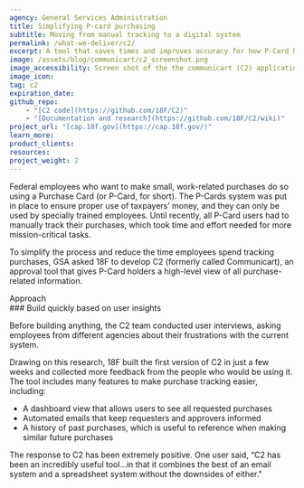 ```yaml
---
agency: General Services Administration
title: Simplifying P-card purchasing
subtitle: Moving from manual tracking to a digital system
permalink: /what-we-deliver/c2/
excerpt: A tool that saves times and improves accuracy for how P-Card holders manage purchases and approvals.
image: /assets/blog/communicart/c2_screenshot.png
image_accessibility: Screen shot of the the communicart (C2) application
image_icon:
tag: c2
expiration_date:
github_repo:
    - "[C2 code](https://github.com/18F/C2)"
    - "[Documentation and research](https://github.com/18F/C2/wiki)"
project_url: "[cap.18f.gov](https://cap.18f.gov/)"
learn_more:
product_clients:
resources:
project_weight: 2
---
```


Federal employees who want to make small, work-related purchases do so using a Purchase Card (or P-Card, for short). The P-Cards system was put in place to ensure proper use of taxpayers’ money, and they can only be used by specially trained employees. Until recently, all P-Card users had to manually track their purchases, which took time and effort needed for more mission-critical tasks.

To simplify the process and reduce the time employees spend tracking purchases, GSA asked 18F to develop C2 (formerly called Communicart), an approval tool that gives P-Card holders a high-level view of all purchase-related information.

<div class="text-uppercase">Approach</div>
### Build quickly based on user insights

Before building anything, the C2 team conducted user interviews, asking employees from different agencies about their frustrations with the current system.

Drawing on this research, 18F built the first version of C2 in just a few weeks and collected more feedback from the people who would be using it. The tool includes many features to make purchase tracking easier, including:

- A dashboard view that allows users to see all requested purchases
- Automated emails that keep requesters and approvers informed
- A history of past purchases, which is useful to reference when making similar future purchases

The response to C2 has been extremely positive. One user said, “C2 has been an incredibly useful tool...in that it combines the best of an email system and a spreadsheet system without the downsides of either."
